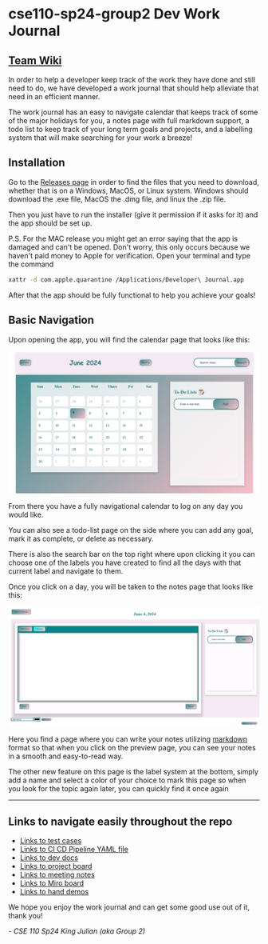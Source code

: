 # cse110-sp24-group2 Dev Work Journal

## [Team Wiki](admin/team.md)

In order to help a developer keep track of the work they have done and still need to do, we have developed a work journal that should help alleviate that need in an efficient manner.

The work journal has an easy to navigate calendar that keeps track of some of the major holidays for you, a notes page with full markdown support, a todo list to keep track of your long term goals and projects, and a labelling system that will make searching for your work a breeze!

## Installation

Go to the [Releases page](https://github.com/cse110-sp24-group2/cse110-sp24-group2/releases) in order to find the files that you need to download, whether that is on a Windows, MacOS, or Linux system. Windows should download the .exe file, MacOS the .dmg file, and linux the .zip file.

Then you just have to run the installer (give it permission if it asks for it) and the app should be set up.  

P.S. For the MAC release you might get an error saying that the app is damaged and can't be opened. Don't worry, this only occurs because we haven't paid money to Apple for verification. Open your terminal and type the command
```bash
xattr -d com.apple.quarantine /Applications/Developer\ Journal.app
```  
After that the app should be fully functional to help you achieve your goals!

## Basic Navigation

Upon opening the app, you will find the calendar page that looks like this:

![Calendar page](admin/branding/calendarpage.png)

From there you have a fully navigational calendar to log on any day you would like.

You can also see a todo-list page on the side where you can add any goal, mark it as complete, or delete as necessary.

There is also the search bar on the top right where upon clicking it you can choose one of the labels you have created to find all the days with that current label and navigate to them.

Once you click on a day, you will be taken to the notes page that looks like this:

![Notes page](admin/branding/notespage.png)

Here you find a page where you can write your notes utilizing [markdown](https://www.markdownguide.org/) format so that when you click on the preview page, you can see your notes in a smooth and easy-to-read way.

The other new feature on this page is the label system at the bottom, simply add a name and select a color of your choice to mark this page so when you look for the topic again later, you can quickly find it once again

---

## Links to navigate easily throughout the repo
- [Links to test cases](__tests__)
- [Links to CI CD Pipeline YAML file](.github/workflows)
- [Links to dev docs](docs)
- [Links to project board](https://github.com/orgs/cse110-sp24-group2/projects/1) 
- [Links to meeting notes](admin/meetings)
- [Links to Miro board](https://miro.com/app/board/uXjVKNpdRwE=/)
- [Links to hand demos](admin/handTesting)
  
We hope you enjoy the work journal and can get some good use out of it, thank you!

_- CSE 110 Sp24 King Julian (aka Group 2)_
